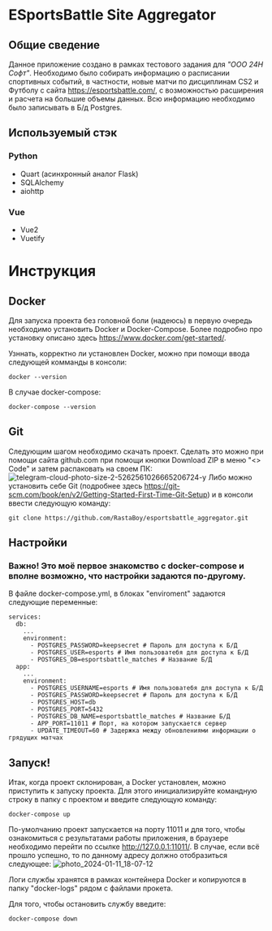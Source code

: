 # ESportsBattle Site Aggregator
## Общие сведение
Данное приложение создано в рамках тестового задания для *"ООО 24H Софт"*. Необходимо было собирать информацию о расписании спортивных событий, в частности, новые матчи по дисциплинам CS2 и Футболу с сайта https://esportsbattle.com/, с возможностью расширения и расчета на большие объемы данных.
Всю информацию необходимо было записывать в Б/д Postgres. 

## Используемый стэк
### Python
* Quart (асинхронный аналог Flask)
* SQLAlchemy
* aiohttp
### Vue
* Vue2
* Vuetify

# Инструкция
## Docker
Для запуска проекта без головной боли (надеюсь) в первую очередь необходимо установить Docker и Docker-Compose. Более подробно про установку описано здесь https://www.docker.com/get-started/.

Узннать, корректно ли установлен Docker, можно при помощи ввода следующей комманды в консоли:
```
docker --version
```
В случае docker-compose:
```
docker-compose --version
```

## Git
Следующим шагом необходимо скачать проект. 
Сделать это можно при помощи сайта github.com при помощи кнопки Download ZIP в меню "<> Code" и затем распаковать на своем ПК:
![telegram-cloud-photo-size-2-5262561026665206724-y](https://github.com/RastaBoy/esportsbattle_aggregator/assets/37360266/c2563d72-c779-4f81-824d-d0bb00f45407)
Либо можно установить себе Git (подробнее здесь https://git-scm.com/book/en/v2/Getting-Started-First-Time-Git-Setup) и в консоли ввести следующую команду:
```
git clone https://github.com/RastaBoy/esportsbattle_aggregator.git
```

## Настройки
### Важно! Это моё первое знакомство с docker-compose и вполне возможно, что настройки задаются по-другому.
В файле docker-compose.yml, в блоках "enviroment" задаются следующие переменные:
```
services:
  db:
    ...
    environment:
      - POSTGRES_PASSWORD=keepsecret # Пароль для доступа к Б/Д
      - POSTGRES_USER=esports # Имя пользоватебя для доступа к Б/Д
      - POSTGRES_DB=esportsbattle_matches # Название Б/Д
  app:
    ...
    environment:
      - POSTGRES_USERNAME=esports # Имя пользоватебя для доступа к Б/Д
      - POSTGRES_PASSWORD=keepsecret # Пароль для доступа к Б/Д
      - POSTGRES_HOST=db 
      - POSTGRES_PORT=5432
      - POSTGRES_DB_NAME=esportsbattle_matches # Название Б/Д
      - APP_PORT=11011 # Порт, на котором запускается сервер
      - UPDATE_TIMEOUT=60 # Задержка между обновлениями информации о грядущих матчах
```

## Запуск!
Итак, когда проект склонирован, а Docker установлен, можно приступить к запуску проекта. Для этого инициализируйте командную строку в папку с проектом и введите следующую команду:
```
docker-compose up
```

По-умолчанию проект запускается на порту 11011 и для того, чтобы ознакомиться с результатами работы приложения, в браузере необходимо перейти по ссылке http://127.0.0.1:11011/.
В случае, если всё прошло успешно, то по данному адресу должно отобразиться следующее:
![photo_2024-01-11_18-07-12](https://github.com/RastaBoy/esportsbattle_aggregator/assets/37360266/dbf6c103-1cd4-4b8c-93e7-661818961fc4)

Логи службы хранятся в рамках контейнера Docker и копируются в папку "docker-logs" рядом с файлами прокета.

Для того, чтобы остановить службу введите:
```
docker-compose down
```

